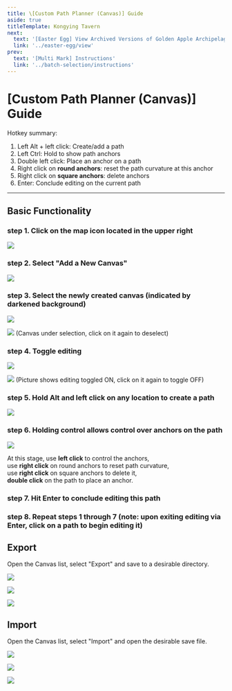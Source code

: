 ```yaml
---
title: \[Custom Path Planner (Canvas)] Guide
aside: true
titleTemplate: Kongying Tavern
next:
  text: '[Easter Egg] View Archived Versions of Golden Apple Archipelago'
  link: '../easter-egg/view'
prev:
  text: '[Multi Mark] Instructions'
  link: '../batch-selection/instructions'
---
```


# [Custom Path Planner (Canvas)] Guide

Hotkey summary:

1. Left Alt + left click: Create/add a path
2. Left Ctrl: Hold to show path anchors
3. Double left click: Place an anchor on a path
4. Right click on **round anchors**: reset the path curvature at this anchor
5. Right click on **square anchors**: delete anchors
6. Enter: Conclude editing on the current path

---

## Basic Functionality

### **step** 1. Click on the map icon located in the upper right

![](/imgs/en/manual/canvas/1.png)

### **step** 2. Select "Add a New Canvas"

![](/imgs/en/manual/canvas/2.png)

### **step** 3. Select the newly created canvas (indicated by darkened background)

![](/imgs/en/manual/canvas/3.png)

![](/imgs/en/manual/canvas/4.png)
(Canvas under selection, click on it again to deselect)

### **step** 4. Toggle editing

![](/imgs/en/manual/canvas/5.png)

![](/imgs/en/manual/canvas/6.png)
(Picture shows editing toggled ON, click on it again to toggle OFF)

### **step** 5. **Hold Alt and left click** on any location to create a path

![](/imgs/en/manual/canvas/7.png)

### **step** 6. Holding control allows control over anchors on the path

![](/imgs/en/manual/canvas/9.png)

At this stage, use **left click** to control the anchors,  
use **right click** on round anchors to reset path curvature,  
use **right click** on square anchors to delete it,  
**double click** on the path to place an anchor.

### **step** 7. Hit **Enter** to conclude editing this path

### **step** 8. Repeat **steps** 1 through 7 (note: upon exiting editing via Enter, click on a path to begin editing it)

## Export

Open the Canvas list, select "Export" and save to a desirable directory.

![](/imgs/en/manual/canvas/10.png)

![](/imgs/en/manual/canvas/11.png)

![](/imgs/en/manual/canvas/12.png)

## Import

Open the Canvas list, select "Import" and open the desirable save file.

![](/imgs/en/manual/canvas/13.png)

![](/imgs/en/manual/canvas/14.png)

![](/imgs/en/manual/canvas/15.png)
